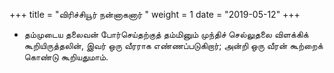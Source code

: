 ﻿+++
title = "விரிச்சியூர் நன்னாகனார்  "
weight = 1
date = "2019-05-12"
+++


-  தம்முடைய தலைவன் போர்செய்தற்குத் தம்மினும் முந்திச் செல்லுதலை விளக்கிக் கூறியிருத்தலின், இவர் ஒரு வீரராக எண்ணப்படுகிறார்; அன்றி ஒரு வீரன் கூற்றைக் கொண்டு கூறியதுமாம். 
  
